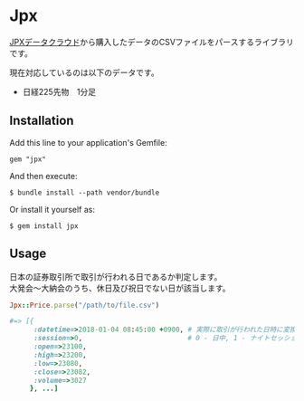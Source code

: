 # Jpx

[JPXデータクラウド](http://db-ec.jpx.co.jp/)から購入したデータのCSVファイルをパースするライブラリです。

現在対応しているのは以下のデータです。

- 日経225先物　1分足

## Installation

Add this line to your application's Gemfile:

    gem "jpx"

And then execute:

    $ bundle install --path vendor/bundle

Or install it yourself as:

    $ gem install jpx


## Usage

日本の証券取引所で取引が行われる日であるか判定します。<br>
大発会〜大納会のうち、休日及び祝日でない日が該当します。

``` ruby
Jpx::Price.parse("/path/to/file.csv")

#=> [{
      :datetime=>2018-01-04 08:45:00 +0900, # 実際に取引が行われた日時に変換しています
      :session=>0,                          # 0 - 日中, 1 - ナイトセッション
      :open=>23100,
      :high=>23200,
      :low=>23080,
      :close=>23082,
      :volume=>3027
     }, ...]
```
